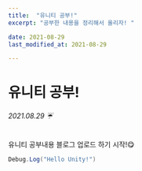 ```yaml
---
title:  "유니티 공부!"
excerpt: "공부한 내용을 정리해서 올리자! "

date: 2021-08-29
last_modified_at: 2021-08-29

---
```


# 유니티 공부!

###### 2021.08.29 ☔

유니티 공부내용 블로그 업로드 하기 시작!😋

```c#
Debug.Log("Hello Unity!")
```

